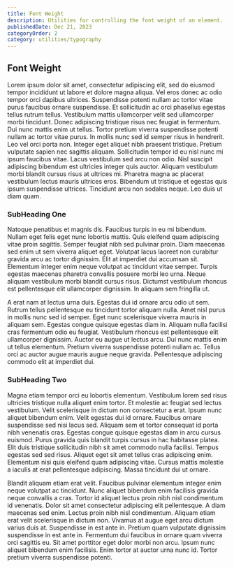 ```yaml
---
title: Font Weight
description: Utilities for controlling the font weight of an element.
publishedDate: Dec 21, 2023
categoryOrder: 2
category: utilities/typography
---
```


## Font Weight

Lorem ipsum dolor sit amet, consectetur adipiscing elit, sed do eiusmod tempor incididunt ut labore et dolore magna aliqua. Vel eros donec ac odio tempor orci dapibus ultrices. Suspendisse potenti nullam ac tortor vitae purus faucibus ornare suspendisse. Et sollicitudin ac orci phasellus egestas tellus rutrum tellus. Vestibulum mattis ullamcorper velit sed ullamcorper morbi tincidunt. Donec adipiscing tristique risus nec feugiat in fermentum. Dui nunc mattis enim ut tellus. Tortor pretium viverra suspendisse potenti nullam ac tortor vitae purus. In mollis nunc sed id semper risus in hendrerit. Leo vel orci porta non. Integer eget aliquet nibh praesent tristique. Pretium vulputate sapien nec sagittis aliquam. Sollicitudin tempor id eu nisl nunc mi ipsum faucibus vitae. Lacus vestibulum sed arcu non odio. Nisl suscipit adipiscing bibendum est ultricies integer quis auctor. Aliquam vestibulum morbi blandit cursus risus at ultrices mi. Pharetra magna ac placerat vestibulum lectus mauris ultrices eros. Bibendum ut tristique et egestas quis ipsum suspendisse ultrices. Tincidunt arcu non sodales neque. Leo duis ut diam quam.

### SubHeading One

Natoque penatibus et magnis dis. Faucibus turpis in eu mi bibendum. Nullam eget felis eget nunc lobortis mattis. Quis eleifend quam adipiscing vitae proin sagittis. Semper feugiat nibh sed pulvinar proin. Diam maecenas sed enim ut sem viverra aliquet eget. Volutpat lacus laoreet non curabitur gravida arcu ac tortor dignissim. Elit at imperdiet dui accumsan sit. Elementum integer enim neque volutpat ac tincidunt vitae semper. Turpis egestas maecenas pharetra convallis posuere morbi leo urna. Neque aliquam vestibulum morbi blandit cursus risus. Dictumst vestibulum rhoncus est pellentesque elit ullamcorper dignissim. In aliquam sem fringilla ut.

A erat nam at lectus urna duis. Egestas dui id ornare arcu odio ut sem. Rutrum tellus pellentesque eu tincidunt tortor aliquam nulla. Amet nisl purus in mollis nunc sed id semper. Eget nunc scelerisque viverra mauris in aliquam sem. Egestas congue quisque egestas diam in. Aliquam nulla facilisi cras fermentum odio eu feugiat. Vestibulum rhoncus est pellentesque elit ullamcorper dignissim. Auctor eu augue ut lectus arcu. Dui nunc mattis enim ut tellus elementum. Pretium viverra suspendisse potenti nullam ac. Tellus orci ac auctor augue mauris augue neque gravida. Pellentesque adipiscing commodo elit at imperdiet dui.

### SubHeading Two

Magna etiam tempor orci eu lobortis elementum. Vestibulum lorem sed risus ultricies tristique nulla aliquet enim tortor. Et molestie ac feugiat sed lectus vestibulum. Velit scelerisque in dictum non consectetur a erat. Ipsum nunc aliquet bibendum enim. Velit egestas dui id ornare. Faucibus ornare suspendisse sed nisi lacus sed. Aliquam sem et tortor consequat id porta nibh venenatis cras. Egestas congue quisque egestas diam in arcu cursus euismod. Purus gravida quis blandit turpis cursus in hac habitasse platea. Elit duis tristique sollicitudin nibh sit amet commodo nulla facilisi. Tempus egestas sed sed risus. Aliquet eget sit amet tellus cras adipiscing enim. Elementum nisi quis eleifend quam adipiscing vitae. Cursus mattis molestie a iaculis at erat pellentesque adipiscing. Massa tincidunt dui ut ornare.

Blandit aliquam etiam erat velit. Faucibus pulvinar elementum integer enim neque volutpat ac tincidunt. Nunc aliquet bibendum enim facilisis gravida neque convallis a cras. Tortor id aliquet lectus proin nibh nisl condimentum id venenatis. Dolor sit amet consectetur adipiscing elit pellentesque. A diam maecenas sed enim. Lectus proin nibh nisl condimentum. Aliquam etiam erat velit scelerisque in dictum non. Vivamus at augue eget arcu dictum varius duis at. Suspendisse in est ante in. Pretium quam vulputate dignissim suspendisse in est ante in. Fermentum dui faucibus in ornare quam viverra orci sagittis eu. Sit amet porttitor eget dolor morbi non arcu. Ipsum nunc aliquet bibendum enim facilisis. Enim tortor at auctor urna nunc id. Tortor pretium viverra suspendisse potenti.
